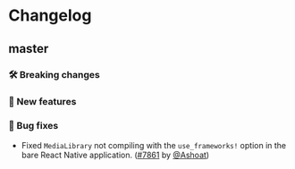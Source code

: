 # Changelog

## master

### 🛠 Breaking changes

### 🎉 New features

### 🐛 Bug fixes

- Fixed `MediaLibrary` not compiling with the `use_frameworks!` option in the bare React Native application. ([#7861](https://github.com/expo/expo/pull/7861) by [@Ashoat](https://github.com/Ashoat))
